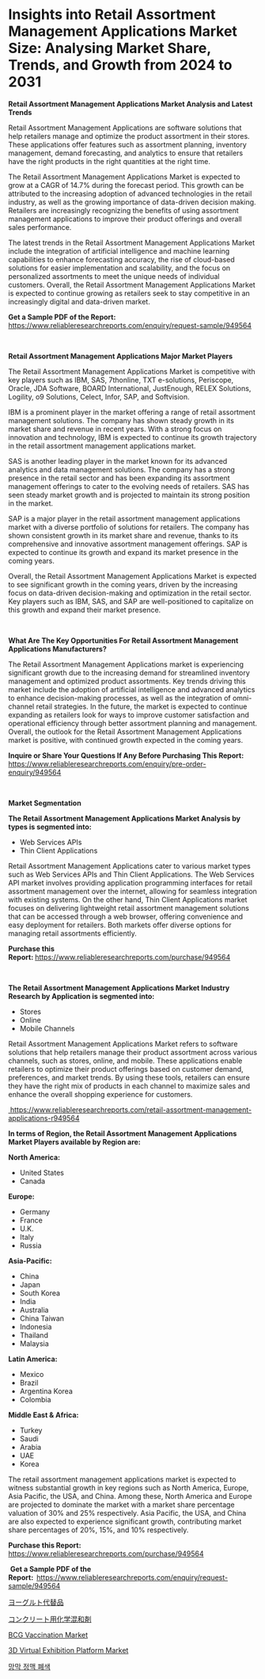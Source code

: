 <p><h1>Insights into Retail Assortment Management Applications Market Size: Analysing Market Share, Trends, and Growth from 2024 to 2031</h1></p><p><strong>Retail Assortment Management Applications Market Analysis and Latest Trends</strong></p>
<p><p>Retail Assortment Management Applications are software solutions that help retailers manage and optimize the product assortment in their stores. These applications offer features such as assortment planning, inventory management, demand forecasting, and analytics to ensure that retailers have the right products in the right quantities at the right time.</p><p>The Retail Assortment Management Applications Market is expected to grow at a CAGR of 14.7% during the forecast period. This growth can be attributed to the increasing adoption of advanced technologies in the retail industry, as well as the growing importance of data-driven decision making. Retailers are increasingly recognizing the benefits of using assortment management applications to improve their product offerings and overall sales performance.</p><p>The latest trends in the Retail Assortment Management Applications Market include the integration of artificial intelligence and machine learning capabilities to enhance forecasting accuracy, the rise of cloud-based solutions for easier implementation and scalability, and the focus on personalized assortments to meet the unique needs of individual customers. Overall, the Retail Assortment Management Applications Market is expected to continue growing as retailers seek to stay competitive in an increasingly digital and data-driven market.</p></p>
<p><strong>Get a Sample PDF of the Report:&nbsp;</strong> <a href="https://www.reliableresearchreports.com/enquiry/request-sample/949564">https://www.reliableresearchreports.com/enquiry/request-sample/949564</a></p>
<p>&nbsp;</p>
<p><strong>Retail Assortment Management Applications Major Market Players</strong></p>
<p><p>The Retail Assortment Management Applications Market is competitive with key players such as IBM, SAS, 7thonline, TXT e-solutions, Periscope, Oracle, JDA Software, BOARD International, JustEnough, RELEX Solutions, Logility, o9 Solutions, Celect, Infor, SAP, and Softvision.</p><p>IBM is a prominent player in the market offering a range of retail assortment management solutions. The company has shown steady growth in its market share and revenue in recent years. With a strong focus on innovation and technology, IBM is expected to continue its growth trajectory in the retail assortment management applications market.</p><p>SAS is another leading player in the market known for its advanced analytics and data management solutions. The company has a strong presence in the retail sector and has been expanding its assortment management offerings to cater to the evolving needs of retailers. SAS has seen steady market growth and is projected to maintain its strong position in the market.</p><p>SAP is a major player in the retail assortment management applications market with a diverse portfolio of solutions for retailers. The company has shown consistent growth in its market share and revenue, thanks to its comprehensive and innovative assortment management offerings. SAP is expected to continue its growth and expand its market presence in the coming years.</p><p>Overall, the Retail Assortment Management Applications Market is expected to see significant growth in the coming years, driven by the increasing focus on data-driven decision-making and optimization in the retail sector. Key players such as IBM, SAS, and SAP are well-positioned to capitalize on this growth and expand their market presence.</p></p>
<p>&nbsp;</p>
<p><strong>What Are The Key Opportunities For Retail Assortment Management Applications Manufacturers?</strong></p>
<p><p>The Retail Assortment Management Applications market is experiencing significant growth due to the increasing demand for streamlined inventory management and optimized product assortments. Key trends driving this market include the adoption of artificial intelligence and advanced analytics to enhance decision-making processes, as well as the integration of omni-channel retail strategies. In the future, the market is expected to continue expanding as retailers look for ways to improve customer satisfaction and operational efficiency through better assortment planning and management. Overall, the outlook for the Retail Assortment Management Applications market is positive, with continued growth expected in the coming years.</p></p>
<p><strong>Inquire or Share Your Questions If Any Before Purchasing This Report:</strong> <a href="https://www.reliableresearchreports.com/enquiry/pre-order-enquiry/949564">https://www.reliableresearchreports.com/enquiry/pre-order-enquiry/949564</a></p>
<p>&nbsp;</p>
<p><strong>Market Segmentation</strong></p>
<p><strong>The Retail Assortment Management Applications Market Analysis by types is segmented into:</strong></p>
<p><ul><li>Web Services APIs</li><li>Thin Client Applications</li></ul></p>
<p><p>Retail Assortment Management Applications cater to various market types such as Web Services APIs and Thin Client Applications. The Web Services API market involves providing application programming interfaces for retail assortment management over the internet, allowing for seamless integration with existing systems. On the other hand, Thin Client Applications market focuses on delivering lightweight retail assortment management solutions that can be accessed through a web browser, offering convenience and easy deployment for retailers. Both markets offer diverse options for managing retail assortments efficiently.</p></p>
<p><strong>Purchase this Report:&nbsp;</strong><a href="https://www.reliableresearchreports.com/purchase/949564">https://www.reliableresearchreports.com/purchase/949564</a></p>
<p>&nbsp;</p>
<p><strong>The Retail Assortment Management Applications Market Industry Research by Application is segmented into:</strong></p>
<p><ul><li>Stores</li><li>Online</li><li>Mobile Channels</li></ul></p>
<p><p>Retail Assortment Management Applications Market refers to software solutions that help retailers manage their product assortment across various channels, such as stores, online, and mobile. These applications enable retailers to optimize their product offerings based on customer demand, preferences, and market trends. By using these tools, retailers can ensure they have the right mix of products in each channel to maximize sales and enhance the overall shopping experience for customers.</p></p>
<p><a href="https://www.reliableresearchreports.com/retail-assortment-management-applications-r949564">&nbsp;https://www.reliableresearchreports.com/retail-assortment-management-applications-r949564</a></p>
<p><strong>In terms of Region, the Retail Assortment Management Applications Market Players available by Region are:</strong></p>
<p>
    <p> <strong> North America: </strong>
        <ul>
            <li>United States</li>
            <li>Canada</li>
        </ul>
        </p> 
    <p> <strong> Europe: </strong>
        <ul>
            <li>Germany</li>
            <li>France</li>
            <li>U.K.</li>
            <li>Italy</li>
            <li>Russia</li>
        </ul>
        </p> 
    <p> <strong> Asia-Pacific: </strong>
        <ul>
            <li>China</li>
            <li>Japan</li>
            <li>South Korea</li>
            <li>India</li>
            <li>Australia</li>
            <li>China Taiwan</li>
            <li>Indonesia</li>
            <li>Thailand</li>
            <li>Malaysia</li>
        </ul>
        </p> 
    <p> <strong> Latin America: </strong>
        <ul>
            <li>Mexico</li>
            <li>Brazil</li>
            <li>Argentina Korea</li>
            <li>Colombia</li>
        </ul>
        </p> 
    <p> <strong> Middle East & Africa: </strong>
        <ul>
            <li>Turkey</li>
            <li>Saudi</li>
            <li>Arabia</li>
            <li>UAE</li>
            <li>Korea</li>
        </ul>
    </p>
    </p>
<p><p>The retail assortment management applications market is expected to witness substantial growth in key regions such as North America, Europe, Asia Pacific, the USA, and China. Among these, North America and Europe are projected to dominate the market with a market share percentage valuation of 30% and 25% respectively. Asia Pacific, the USA, and China are also expected to experience significant growth, contributing market share percentages of 20%, 15%, and 10% respectively.</p></p>
<p><strong>Purchase this Report: </strong><a href="https://www.reliableresearchreports.com/purchase/949564">https://www.reliableresearchreports.com/purchase/949564</a></p>
<p>&nbsp;<strong>Get a Sample PDF of the Report:&nbsp;&nbsp;</strong><a href="https://www.reliableresearchreports.com/enquiry/request-sample/949564">https://www.reliableresearchreports.com/enquiry/request-sample/949564</a></p>
<p><strong></strong></p>
<p><p><a href="https://medium.com/@neilmartin36/%E3%83%A8%E3%83%BC%E3%82%B0%E3%83%AB%E3%83%88%E4%BB%A3%E6%9B%BF%E5%93%81%E3%81%AE%E5%B8%82%E5%A0%B4%E8%A6%8F%E6%A8%A1-%E5%B8%82%E5%A0%B4%E8%A6%8B%E9%80%9A%E3%81%97%E3%81%A8%E5%B8%82%E5%A0%B4%E4%BA%88%E6%B8%AC-2024%E5%B9%B4%E3%81%8B%E3%82%892031%E5%B9%B4-28b0fe51cb41">ヨーグルト代替品</a></p><p><a href="https://medium.com/@tigerprawn1996/%E3%82%B3%E3%83%B3%E3%82%AF%E3%83%AA%E3%83%BC%E3%83%88%E5%8C%96%E5%AD%A6%E6%B7%B7%E5%92%8C%E5%89%A4%E5%B8%82%E5%A0%B4%E3%81%AE%E5%88%86%E6%9E%90%E3%81%A82024%E5%B9%B4%E3%81%8B%E3%82%892031%E5%B9%B4%E3%81%BE%E3%81%A7%E3%81%AE%E6%9C%9F%E9%96%93%E3%81%AE%E3%82%B5%E3%82%A4%E3%82%BA%E4%BA%88%E6%B8%AC-b82ca82fbf74">コンクリート用化学混和剤</a></p><p><a href="https://www.linkedin.com/pulse/bcg-vaccination-market-size-reveals-best-marketing-channels-wxsvc">BCG Vaccination Market</a></p><p><a href="https://www.linkedin.com/pulse/3d-virtual-exhibition-platform-market-trends-analysis-forecasted-nciae">3D Virtual Exhibition Platform Market</a></p><p><a href="https://github.com/lzuwsfreyoq70/Market-Research-Report-List-2/blob/main/851617153010.md">망막 정맥 폐색</a></p></p>